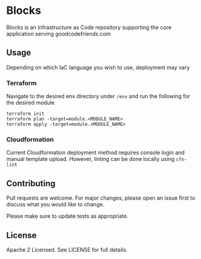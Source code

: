# Blocks

Blocks is an Infrastructure as Code repository supporting the core application serving goodcodefriends.com

## Usage
Depending on which IaC language you wish to use, deployment may vary

### Terraform
Navigate to the desired env directory under `/env` and run the following for the desired module
```
terraform init
terraform plan -target=module.<MODULE_NAME>
terraform apply -target=module.<MODULE_NAME>
```

### Cloudformation
Current Cloudformation deployment method requires console login and manual template upload.
However, linting can be done locally using `cfn-lint`

## Contributing
Pull requests are welcome. For major changes, please open an issue first
to discuss what you would like to change.

Please make sure to update tests as appropriate.

## License
Apache 2 Licensed. See LICENSE for full details.
